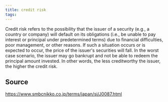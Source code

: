 ```yaml
---
title: credit risk
tags: 
---
```


Credit risk refers to the possibility that the issuer of a security (e.g., a country or company) will default on its obligations (i.e., be unable to pay interest or principal under predetermined terms) due to financial difficulties, poor management, or other reasons. If such a situation occurs or is expected to occur, the price of the issuer's securities will fall. In the worst case scenario, the issuer may go bankrupt and not be able to redeem the principal amount invested. In other words, the less creditworthy the issuer, the higher the credit risk.

## Source
https://www.smbcnikko.co.jp/terms/japan/si/J0087.html